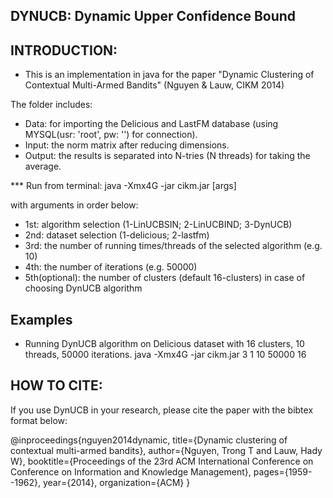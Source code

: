 DYNUCB: Dynamic Upper Confidence Bound
--------------------------------------

## INTRODUCTION: 

- This is an implementation in java for the paper "Dynamic Clustering of Contextual Multi-Armed Bandits" (Nguyen & Lauw, CIKM 2014)


The folder includes:
- Data: for importing the Delicious and LastFM database (using MYSQL(usr: 'root', pw: '') for connection).
- Input: the norm matrix after reducing dimensions.
- Output: the results is separated into N-tries (N threads) for taking the average.


*** Run from terminal:
java -Xmx4G -jar cikm.jar [args]

with arguments in order below:
- 1st: algorithm selection (1-LinUCBSIN; 2-LinUCBIND; 3-DynUCB)
- 2nd: dataset selection (1-delicious; 2-lastfm)
- 3rd: the number of running times/threads of the selected algorithm (e.g. 10)
- 4th: the number of iterations (e.g. 50000)
- 5th(optional): the number of clusters (default 16-clusters) in case of choosing DynUCB algorithm


## Examples
- Running DynUCB algorithm on Delicious dataset with 16 clusters, 10 threads, 50000 iterations.
java -Xmx4G -jar cikm.jar 3 1 10 50000 16


## HOW TO CITE:

If you use DynUCB in your research, please cite the paper with the bibtex format below:

@inproceedings{nguyen2014dynamic,
  title={Dynamic clustering of contextual multi-armed bandits},
  author={Nguyen, Trong T and Lauw, Hady W},
  booktitle={Proceedings of the 23rd ACM International Conference on Conference on Information and Knowledge Management},
  pages={1959--1962},
  year={2014},
  organization={ACM}
}
